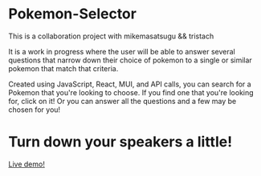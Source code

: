 # Pokemon-Selector

This is a collaboration project with mikemasatsugu && tristach

It is a work in progress where the user will be able to answer several questions that narrow down their choice of pokemon to a single or similar pokemon that match that criteria.

Created using JavaScript, React, MUI, and API calls, you can search for a Pokemon that you're looking to choose. If you find one that you're looking for, click on it! Or you can answer all the questions and a few may be chosen for you!

# Turn down your speakers a little!

<a href="https://jonrgull.github.io/Pokemon-Selector/">Live demo!</a>
